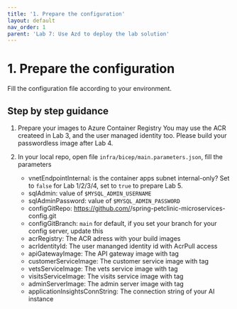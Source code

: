 ```yaml
---
title: '1. Prepare the configuration'
layout: default
nav_order: 1
parent: 'Lab 7: Use Azd to deploy the lab solution'
---
```


# 1. Prepare the configuration

Fill the configuration file according to your environment.

## Step by step guidance

1. Prepare your images to Azure Container Registry
    You may use the ACR createed in Lab 3, and the user managed identity too.
    Please build your passwordless image after Lab 4.

1. In your local repo, open file `infra/bicep/main.parameters.json`, fill the parameters

    - vnetEndpointInternal: is the container apps subnet internal-only? Set to `false` for Lab 1/2/3/4, set to `true` to prepare Lab 5.
    - sqlAdmin: value of `$MYSQL_ADMIN_USERNAME`
    - sqlAdminPassword: value of `$MYSQL_ADMIN_PASSWORD`
    - configGitRepo: <https://github.com/><your-github-username>/spring-petclinic-microservices-config.git
    - configGitBranch: `main` for default, if you set your branch for your config server, update this
    - acrRegistry: The ACR adress with your build images
    - acrIdentityId: The user mananged identity id with AcrPull access
    - apiGatewayImage: The API gateway image with tag
    - customerServiceImage: The customer service image with tag
    - vetsServiceImage: The vets service image with tag
    - visitsServiceImage: The visits service image with tag
    - adminServerImage: The admin server image with tag
    - applicationInsightsConnString: The connection string of your AI instance
